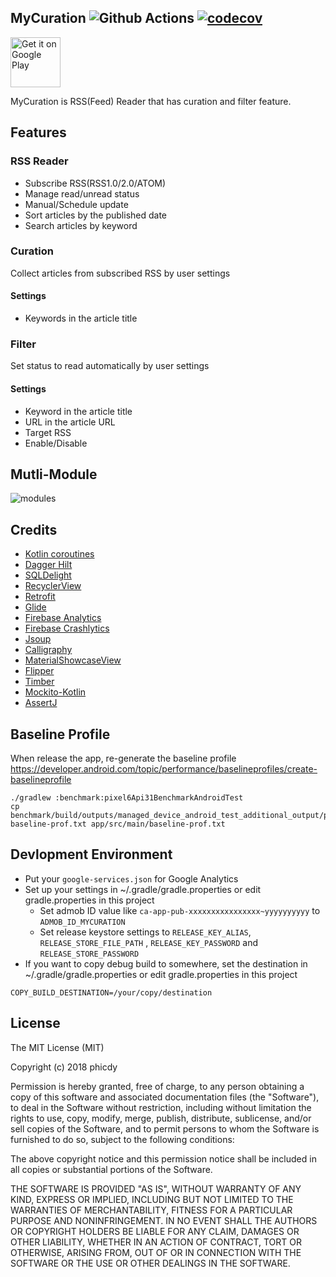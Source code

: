 ## MyCuration  ![Github Actions](https://github.com/phicdy/MyCuration/actions/workflows/android.yml/badge.svg) [![codecov](https://codecov.io/gh/phicdy/MyCuration/branch/master/graph/badge.svg)](https://codecov.io/gh/phicdy/MyCuration)

<a href="https://play.google.com/store/apps/details?id=com.phicdy.mycuration&hl=ja"><img alt="Get it on Google Play" src="https://play.google.com/intl/en_us/badges/images/generic/en_badge_web_generic.png" height="80px"/></a> 

MyCuration is RSS(Feed) Reader that has curation and filter feature.

## Features

### RSS Reader

* Subscribe RSS(RSS1.0/2.0/ATOM)
* Manage read/unread status
* Manual/Schedule update
* Sort articles by the published date
* Search articles by keyword

### Curation

Collect articles from subscribed RSS by user settings

#### Settings

* Keywords in the article title

### Filter

Set status to read automatically by user settings

#### Settings

* Keyword in the article title
* URL in the article URL
* Target RSS
* Enable/Disable

## Mutli-Module

<img src="https://raw.githubusercontent.com/phicdy/MyCuration/develop/modules.png" alt="modules" title="modules">


## Credits

* [Kotlin coroutines](https://github.com/Kotlin/kotlinx.coroutines)
* [Dagger Hilt](https://dagger.dev/hilt/)
* [SQLDelight](https://github.com/cashapp/sqldelight)
* [RecyclerView](https://dl.google.com/dl/android/maven2/index.html)
* [Retrofit](https://github.com/square/retrofit)
* [Glide](https://github.com/bumptech/glide)
* [Firebase Analytics](https://firebase.google.com/docs/analytics/)
* [Firebase Crashlytics](https://firebase.google.com/docs/crashlytics/)
* [Jsoup](https://github.com/jhy/jsoup/)
* [Calligraphy](https://github.com/chrisjenx/Calligraphy)
* [MaterialShowcaseView](https://github.com/deano2390/MaterialShowcaseView)
* [Flipper](https://github.com/facebook/flipper)
* [Timber](https://github.com/JakeWharton/timber)
* [Mockito-Kotlin](https://github.com/nhaarman/mockito-kotlin)
* [AssertJ](https://github.com/joel-costigliola/assertj-core)

## Baseline Profile

When release the app, re-generate the baseline profile
https://developer.android.com/topic/performance/baselineprofiles/create-baselineprofile

```
./gradlew :benchmark:pixel6Api31BenchmarkAndroidTest
cp benchmark/build/outputs/managed_device_android_test_additional_output/pixel6Api31/TrivialBaselineProfileBenchmark_startup-baseline-prof.txt app/src/main/baseline-prof.txt
```

## Devlopment Environment

* Put your `google-services.json` for Google Analytics
* Set up your settings in ~/.gradle/gradle.properties or edit gradle.properties in this project
  * Set admob ID value like `ca-app-pub-xxxxxxxxxxxxxxxx~yyyyyyyyyy` to `ADMOB_ID_MYCURATION`
  * Set release keystore settings to `RELEASE_KEY_ALIAS`, `RELEASE_STORE_FILE_PATH`
    , `RELEASE_KEY_PASSWORD` and `RELEASE_STORE_PASSWORD`
* If you want to copy debug build to somewhere, set the destination in ~/.gradle/gradle.properties
  or edit gradle.properties in this project

```
COPY_BUILD_DESTINATION=/your/copy/destination
```

## License

The MIT License (MIT)

Copyright (c) 2018 phicdy

Permission is hereby granted, free of charge, to any person obtaining a copy
of this software and associated documentation files (the "Software"), to deal
in the Software without restriction, including without limitation the rights
to use, copy, modify, merge, publish, distribute, sublicense, and/or sell
copies of the Software, and to permit persons to whom the Software is
furnished to do so, subject to the following conditions:

The above copyright notice and this permission notice shall be included in all
copies or substantial portions of the Software.

THE SOFTWARE IS PROVIDED "AS IS", WITHOUT WARRANTY OF ANY KIND, EXPRESS OR
IMPLIED, INCLUDING BUT NOT LIMITED TO THE WARRANTIES OF MERCHANTABILITY,
FITNESS FOR A PARTICULAR PURPOSE AND NONINFRINGEMENT. IN NO EVENT SHALL THE
AUTHORS OR COPYRIGHT HOLDERS BE LIABLE FOR ANY CLAIM, DAMAGES OR OTHER
LIABILITY, WHETHER IN AN ACTION OF CONTRACT, TORT OR OTHERWISE, ARISING FROM,
OUT OF OR IN CONNECTION WITH THE SOFTWARE OR THE USE OR OTHER DEALINGS IN THE
SOFTWARE.
